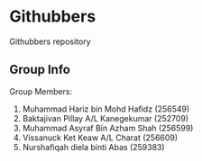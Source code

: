 # Githubbers
Githubbers repository
## Group Info
Group Members:  

1. Muhammad Hariz bin Mohd Hafidz    (256549)
2. Baktajivan Pillay A/L Kanegekumar (252709)  
3. Muhammad Asyraf Bin Azham Shah    (256599)  
4. Vissanuck Ket Keaw A/L Charat     (256609)
5. Nurshafiqah diela binti Abas      (259383)
